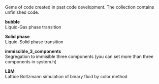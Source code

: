 Gems of code created in past code development. The collection contains unfinished code.


**bubble**<br>
Liquid-Gas phase transition 

**Solid phase**<br>
Liquid-Solid phase transition

**immiscible_3_components**<br>
Segregation to immisible three components (you can set more than three components in system.h)

**LBM**<br>
Lattice Boltzmann simulation of binary fluid by color method
